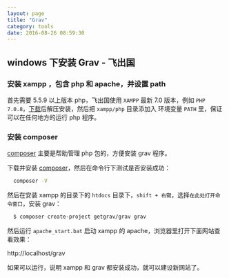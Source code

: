 ```yaml
---
layout: page
title: "Grav"
category: tools
date: 2016-08-26 08:59:30
---
```


## windows 下安装 Grav - 飞出国

### 安装 xampp ，包含 php 和 apache，并设置 path

首先需要 5.5.9 以上版本 php，飞出国使用 `XAMPP` 最新 7.0 版本，例如 `PHP 7.0.8`，[下载](https://www.apachefriends.org/download.html)后解压安装，然后把 `xampp/php` 目录添加入 环境变量 `PATH` 里，保证可以在任何地方的运行 php 程序。

### 安装 composer

[composer](https://getcomposer.org) 主要是帮助管理 php 包的，方便安装 grav 程序。

下载并安装 [composer](https://getcomposer.org/Composer-Setup.exe)，然后在命令行下测试是否安装成功：

```Bash
  composer -V
```

然后在安装 xampp 的目录下的 `htdocs` 目录下，`shift + 右键`，选择`在此处打开命令窗口`，安装 grav：

```Bash
  $ composer create-project getgrav/grav grav
```

然后运行 `apache_start.bat` 启动 xampp 的 apache，浏览器里打开下面网站查看效果：

http://localhost/grav

如果可以运行，说明 xampp 和 grav 都安装成功，就可以建设新网站了。
